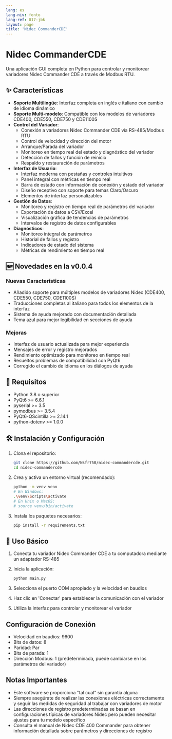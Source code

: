```yaml
---
lang: es
lang-niv: fonto
lang-ref: 017-jbk
layout: page
title: 'Nidec CommanderCDE'
---
```


# Nidec CommanderCDE

Una aplicación GUI completa en Python para controlar y monitorear variadores Nidec Commander CDE a través de Modbus RTU.

## ✨ Características

- **Soporte Multilingüe**: Interfaz completa en inglés e italiano con cambio de idioma dinámico
- **Soporte Multi-modelo**: Compatible con los modelos de variadores CDE400, CDE550, CDE750 y CDE1100S
- **Control del Variador**:
  - Conexión a variadores Nidec Commander CDE vía RS-485/Modbus RTU
  - Control de velocidad y dirección del motor
  - Arranque/Parada del variador
  - Monitoreo en tiempo real del estado y diagnóstico del variador
  - Detección de fallos y función de reinicio
  - Respaldo y restauración de parámetros
- **Interfaz de Usuario**:
  - Interfaz moderna con pestañas y controles intuitivos
  - Panel integral con métricas en tiempo real
  - Barra de estado con información de conexión y estado del variador
  - Diseño receptivo con soporte para temas Claro/Oscuro
  - Elementos de interfaz personalizables
- **Gestión de Datos**:
  - Monitoreo y registro en tiempo real de parámetros del variador
  - Exportación de datos a CSV/Excel
  - Visualización gráfica de tendencias de parámetros
  - Intervalos de registro de datos configurables
- **Diagnósticos**:
  - Monitoreo integral de parámetros
  - Historial de fallos y registro
  - Indicadores de estado del sistema
  - Métricas de rendimiento en tiempo real

## 🆕 Novedades en la v0.0.4

### Nuevas Características
- Añadido soporte para múltiples modelos de variadores Nidec (CDE400, CDE550, CDE750, CDE1100S)
- Traducciones completas al italiano para todos los elementos de la interfaz
- Sistema de ayuda mejorado con documentación detallada
- Tema azul para mejor legibilidad en secciones de ayuda

### Mejoras
- Interfaz de usuario actualizada para mejor experiencia
- Mensajes de error y registro mejorados
- Rendimiento optimizado para monitoreo en tiempo real
- Resueltos problemas de compatibilidad con PyQt6
- Corregido el cambio de idioma en los diálogos de ayuda

## 🚀 Requisitos

- Python 3.8 o superior
- PyQt6 >= 6.6.1
- pyserial >= 3.5
- pymodbus >= 3.5.4
- PyQt6-QScintilla >= 2.14.1
- python-dotenv >= 1.0.0

## 🛠 Instalación y Configuración

1. Clona el repositorio:

   ```bash
   git clone https://github.com/Nsfr750/nidec-commandercde.git
   cd nidec-commandercde
   ```

2. Crea y activa un entorno virtual (recomendado):

   ```bash
   python -m venv venv
   # En Windows:
   .\venv\Scripts\activate
   # En Unix o MacOS:
   # source venv/bin/activate
   ```

3. Instala los paquetes necesarios:

   ```bash
   pip install -r requirements.txt
   ```

## 🚀 Uso Básico

1. Conecta tu variador Nidec Commander CDE a tu computadora mediante un adaptador RS-485
2. Inicia la aplicación:

   ```bash
   python main.py
   ```

3. Selecciona el puerto COM apropiado y la velocidad en baudios
4. Haz clic en 'Conectar' para establecer la comunicación con el variador
5. Utiliza la interfaz para controlar y monitorear el variador

## Configuración de Conexión

- Velocidad en baudios: 9600
- Bits de datos: 8
- Paridad: Par
- Bits de parada: 1
- Dirección Modbus: 1 (predeterminada, puede cambiarse en los parámetros del variador)

## Notas Importantes

- Este software se proporciona "tal cual" sin garantía alguna
- Siempre asegúrate de realizar las conexiones eléctricas correctamente y seguir las medidas de seguridad al trabajar con variadores de motor
- Las direcciones de registro predeterminadas se basan en configuraciones típicas de variadores Nidec pero pueden necesitar ajustes para tu modelo específico
- Consulta el manual de Nidec CDE 400 Commander para obtener información detallada sobre parámetros y direcciones de registro
